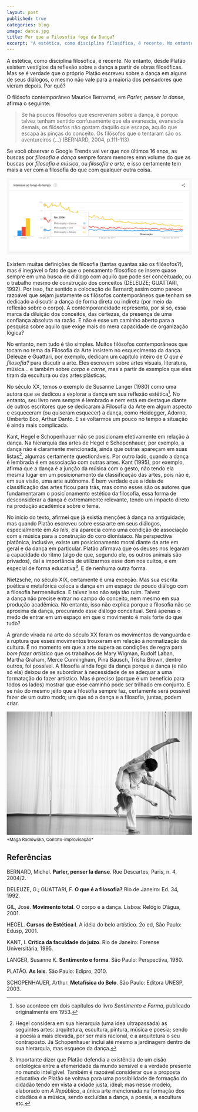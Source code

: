 ```yaml
---
layout: post
published: true
categories: blog
image: dance.jpg
title: Por que a Filosofia foge da Dança?
excerpt: "A estética, como disciplina filosófica, é recente. No entanto, desde Platão existem vestígios da reflexão sobre a dança a partir de obras filosóficas. Mas se é verdade que o próprio Platão escreveu sobre a dança em alguns de seus diálogos, o mesmo não vale para a maioria dos pensadores que vieram depois."
---
```


A estética, como disciplina filosófica, é recente. No entanto, desde Platão existem vestígios da reflexão sobre a dança a partir de obras filosóficas. Mas se é verdade que o próprio Platão escreveu sobre a dança em alguns de seus diálogos, o mesmo não vale para a maioria dos pensadores que vieram depois. Por quê?

O filósofo contemporâneo Maurice Bernarnd, em *Parler, penser la danse*, afirma o seguinte:

> Se há poucos filósofos que escreveram sobre a dança, é porque talvez tenham sentido confusamente que ela evanescia, evanescia demais, os filósofos não gostam daquilo que escapa, aquilo que escapa às pinças do conceito. Os filósofos que o tentaram são os aventureiros (...) (BERNARD, 2004, p.111-113)

Se você observar o Google Trends vai ver que nos últimos 16 anos, as buscas por *filosofia e dança* sempre foram menores emn volume do que as buscas por *filosofia e música*, ou *filosofia e arte*, e isso certamente tem mais a ver com a filosofia do que com qualquer outra coisa.

<img src="/assets/images/F6B7535D-AF67-47F6-B3A9-E67A80CC2BEA.jpeg">

Existem muitas definições de filosofia (tantas quantas são os filósofos?), mas é inegável o fato de que o pensamento filosófico se insere quase sempre em uma busca de diálogo com aquilo que pode ser conceituado, ou o trabalho mesmo de construção dos conceitos (DELEUZE; GUATTARI, 1992). Por isso, faz sentido a colocação de Bernard; assim como parece razoável que sejam justamente os filósofos contemporâneos que tenham se dedicado a discutir a dança de forma direta ou indireta (por meio da reflexão sobre o corpo). A contemporaneidade representa, por si só, essa marca da diluição dos conceitos, das certezas, da presença de uma confiança absoluta na razão. E não é esse um caminho aberto para a pesquisa sobre aquilo que exige mais do mera capacidade de organização lógica?

No entanto, nem tudo é tão simples. Muitos filósofos contemporâneos que tocam no tema da Filosofia da Arte insistem no esquecimento da dança. Deleuze e Guattari, por exemplo, dedicam um capítulo inteiro de *O que é filosofia?* para discutir a arte. Eles escrevem sobre artes visuais, literatura, música... e também sobre *corpo* e *carne*, mas a partir de exemplos que eles tiram da escultura ou das artes plásticas. 

No século XX, temos o exemplo de Susanne Langer (1980) como uma autora que se dedicou a explorar a dança em sua reflexão estética[^1]. No entanto, seu livro nem sempre é lembrado e nem está em destaque diante de outros escritores que se dedicaram à Filosofia da Arte em algum aspecto e esqueceram (ou quiseram esquecer) a dança, como Heidegger, Adorno, Umberto Eco, Arthur Danto. E se voltarmos um pouco no tempo a situação é ainda mais complicada.

Kant, Hegel e Schopenhauer não se posicionam efetivamente em relação à dança. Na hierarquia das artes de Hegel e Schopenhauer, por exemplo, a dança não é claramente mencionada, ainda que outras apareçam em suas listas[^2], algumas certamente questionáveis. Por outro lado, quando a dança é lembrada é em associação com outras artes. Kant (1995), por exemplo, afirma que a dança é a junção da música com o gesto, não tendo ela mesma lugar em um posicionamento da classificação das artes, pois não é, em sua visão, uma arte autônoma. É bem verdade que a ideia de classificação das artes ficou para trás, mas como esses são os autores que fundamentaram o posicionamento estético da filosofia, essa forma de desconsiderar a dança é extremamente relevante, tendo um impacto direto na produção acadêmica sobre o tema.

No início do texto, afirmei que já existia menções à dança na antiguidade; mas quando Platão escreveu sobre essa arte em seus diálogos, especialmente em *As leis*, ela aparecia como uma condição de associação com a música para a construção do coro dionisíaco. Na perspectiva platônica, inclusive, existe um posicionamento moral diante da arte em geral e da dança em particular. Platão afirmava que os deuses nos legaram a capacidade do ritmo (algo de que, segundo ele, os outros animais são privados), daí a importância de utilizarmos esse dom nos cultos, e em especial de forma educativa[^3]. E de nenhuma outra forma.

Nietzsche, no século XIX, certamente é uma exceção. Mas sua escrita poética e metafórica coloca a dança em um espaço de pouco diálogo com a filosofia hermenêutica. E talvez isso não seja tão ruim. Talvez  
a dança não precise entrar no campo do conceito, nem mesmo em sua produção acadêmica. No entanto, isso não explica porque a filosofia não se aproxima da dança, procurando esse diálogo conceitual. Será apenas o medo de entrar em um espaço em que o movimento é mais forte do que tudo?

A grande virada na arte do século XX foram os movimentos de vanguarda e a ruptura que esses movimentos trouxeram em relação à normatização da cultura. É no momento em que a arte supera as condições de regra para *bom fazer artístico* que os trabalhos de Mary Wigman, Rudolf Laban, Martha Graham, Merce Cunningham, Pina Bausch, Trisha Brown, dentre outros, foi possível. A filosofia ainda foge da dança porque a dança (e não só ela) deixou de se subordinar à necessidade de se adequar a uma formatação do fazer artístico. Mas é preciso (porque é um benefício para todos os lados) mostrar que esse caminho pode ser trilhado em conjunto. E se não do mesmo jeito que a filosofia sempre faz, certamente será possível fazer de um outro modo; um que só a dança e a filosofia, juntas, podem criar.

<img src="/assets/images/dance.jpg">
<small>*Maga Radlowska, Contato-improvisação*</small>

[^1]: Isso acontece em dois capítulos do livro *Sentimento e Forma*, publicado originalmente em 1953.

[^2]: Hegel considera em sua hierarquia (uma idea ultrapassada) as seguintes artes: arquitetura, escultura, pintura, música e poesia; sendo a poesia a mais elevada, por ser mais racional, e a arquitetura o seu contraposto. Já Schopenhauer inclui até mesmo a jardinagem dentro de sua hierarquia, mas esquece da dança.

[^3]: Importante dizer que Platão defendia a existência de um cisão ontológica entre a efemeridade da mundo sensível e a verdade presente no mundo inteligível. Também é razoável considerar que a proposta educativa de Platão se voltava para uma possibilidade de formação do cidadão tendo em vista a cidade justa, ideal; mas nesse modelo, elaborado em *A República*, a única arte mencionada na formação dos cidadãos é a música, sendo excluídas a dança, a poesia, a escultura etc.

## Referências

BERNARD, Michel. **Parler, penser la danse**. Rue Descartes, Paris, n. 4, 2004/2. 

DELEUZE, G.; GUATTARI, F. **O que é a filosofia?** Rio de Janeiro: Ed. 34, 1992.

GIL, José. **Movimento total**. O corpo e a dança. Lisboa: Relógio D’água, 2001.

HEGEL. **Cursos de Estética I**. A idéia do belo artístico. 2o ed, São Paulo: Edusp, 2001.

KANT, I. **Crítica da faculdade do juízo**. Rio de Janeiro: Forense Universitária, 1995.

LANGER, Susanne K. **Sentimento e forma**. São Paulo: Perspectiva, 1980.

PLATÃO. **As leis**. São Paulo: Edipro, 2010.

SCHOPENHAUER, Arthur. **Metafísica do Belo**. São Paulo: Editora UNESP, 2003.
